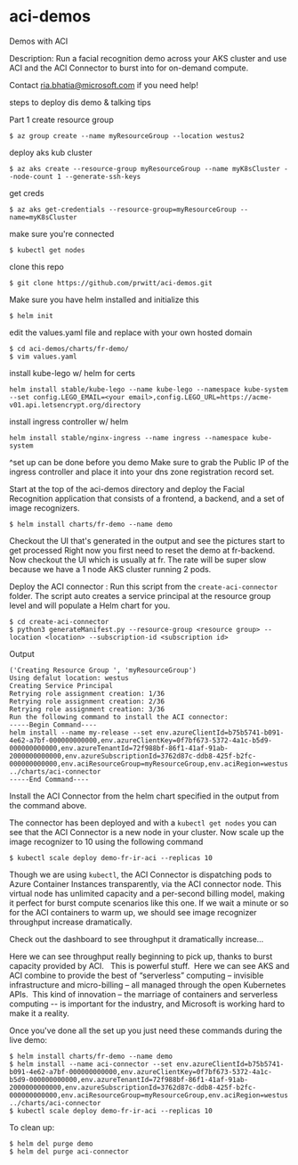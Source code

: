 # aci-demos
Demos with ACI

Description: Run a facial recognition demo across your AKS cluster and use ACI and the ACI Connector to burst into for on-demand compute.

Contact ria.bhatia@microsoft.com if you need help!

steps to deploy dis demo & talking tips

Part 1
create resource group
```
$ az group create --name myResourceGroup --location westus2
```

deploy aks kub cluster
```
$ az aks create --resource-group myResourceGroup --name myK8sCluster --node-count 1 --generate-ssh-keys

```

get creds
```
$ az aks get-credentials --resource-group=myResourceGroup --name=myK8sCluster
```

make sure you're connected
```
$ kubectl get nodes
```

clone this repo
```
$ git clone https://github.com/prwitt/aci-demos.git
```

Make sure you have helm installed and initialize this
```
$ helm init
```
edit the values.yaml file and replace <your name> with your own hosted domain
```
$ cd aci-demos/charts/fr-demo/  
$ vim values.yaml
```

install kube-lego w/ helm for certs

```
helm install stable/kube-lego --name kube-lego --namespace kube-system --set config.LEGO_EMAIL=<your email>,config.LEGO_URL=https://acme-v01.api.letsencrypt.org/directory
```

install ingress controller w/ helm
 ```
 helm install stable/nginx-ingress --name ingress --namespace kube-system
 ```
 ^set up can be done before you demo
 Make sure to grab the Public IP of the ingress controller and place it into your dns zone registration record set.

Start at the top of the aci-demos directory and deploy the Facial Recognition application that consists of a frontend, a backend, and a set of image recognizers.

```
$ helm install charts/fr-demo --name demo
```
Checkout the UI that's generated in the output and see the pictures start to get processed
Right now you first need to reset the demo at fr-backend.<your domain>
Now checkout the UI which is usually at fr.<your domain>
The rate will be super slow because we have a 1 node AKS cluster running 2 pods.

Deploy the ACI connector :
Run this script from the `create-aci-connector` folder. The script auto creates a service principal at the resource group level and will populate a Helm chart for you.

```
$ cd create-aci-connector
$ python3 generateManifest.py --resource-group <resource group> --location <location> --subscription-id <subscription id>
```

Output

```
('Creating Resource Group ', 'myResourceGroup')
Using defalut location: westus
Creating Service Principal
Retrying role assignment creation: 1/36
Retrying role assignment creation: 2/36
Retrying role assignment creation: 3/36
Run the following command to install the ACI connector:
-----Begin Command----
helm install --name my-release --set env.azureClientId=b75b5741-b091-4e62-a7bf-000000000000,env.azureClientKey=0f7bf673-5372-4a1c-b5d9-000000000000,env.azureTenantId=72f988bf-86f1-41af-91ab-2000000000000,env.azureSubscriptionId=3762d87c-ddb8-425f-b2fc-000000000000,env.aciResourceGroup=myResourceGroup,env.aciRegion=westus ../charts/aci-connector
-----End Command----
```
Install the ACI Connector from the helm chart specified in the output from the command above.

The connector has been deployed and with a `kubectl get nodes` you can see that the ACI Connector is a new node in your cluster. Now scale up the image recognizer to 10 using the following command

```
$ kubectl scale deploy demo-fr-ir-aci --replicas 10
```
Though we are using `kubectl`, the ACI Connector is dispatching pods to Azure Container Instances transparently, via the ACI connector node.
This virtual node has unlimited capacity and a per-second billing model, making it perfect for burst compute scenarios like this one.
If we wait a minute or so for the ACI containers to warm up, we should see image recognizer throughput increase dramatically.

Check out the dashboard to see throughput it dramatically increase...

Here we can see throughput really beginning to pick up, thanks to burst capacity provided by ACI.
 
This is powerful stuff.  Here we can see AKS and ACI combine to provide the best of “serverless” computing – invisible infrastructure and micro-billing – all managed through the open Kubernetes APIs.  This kind of innovation – the marriage of containers and serverless computing -- is important for the industry, and Microsoft is working hard to make it a reality.


Once you've done all the set up you just need these commands during the live demo:
```
$ helm install charts/fr-demo --name demo
$ helm install --name aci-connector --set env.azureClientId=b75b5741-b091-4e62-a7bf-000000000000,env.azureClientKey=0f7bf673-5372-4a1c-b5d9-000000000000,env.azureTenantId=72f988bf-86f1-41af-91ab-2000000000000,env.azureSubscriptionId=3762d87c-ddb8-425f-b2fc-000000000000,env.aciResourceGroup=myResourceGroup,env.aciRegion=westus ../charts/aci-connector
$ kubectl scale deploy demo-fr-ir-aci --replicas 10
```


To clean up:
```
$ helm del purge demo
$ helm del purge aci-connector
```
